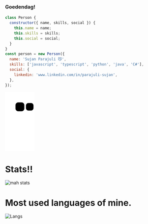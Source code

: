 ### **Goedendag**!

```js
class Person {
  constructor({ name, skills, social }) {
    this.name = name;
    this.skills = skills;
    this.social = social;
  }
}
const person = new Person({
  name: 'Sujan Parajuli 😼',
  skills: ['javascript', 'typescript', 'python', 'java', 'C#'],
  social: {
    linkedin: 'www.linkedin.com/in/parajuli-sujan',
  },
});

```

![gobrhhhhhhh](https://github.com/sjnprjl/sjnprjl/blob/output/github-contribution-grid-snake.svg)

# Stats!!
![mah stats](https://github-readme-stats.vercel.app/api?username=sjnprjl&show_icons=true&theme=tokyonight&card_width=50)

# Most used languages of mine.
![Langs](https://github-readme-stats.vercel.app/api/top-langs/?username=sjnprjl&layout=compact)

